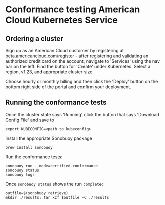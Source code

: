 # Conformance testing American Cloud Kubernetes Service

## Ordering a cluster

Sign up as an American Cloud customer by registering at beta.americancloud.com/register - after registering and validating an authorized credit 
card on the account, navigate to 'Services' using the nav bar on the left. Find the button for 'Create' under Kubernetes. Select a region, v1.23, 
and appropriate cluster size.

Choose hourly or monthly billing and then click the 'Deploy' button on the bottom right side of the portal and confirm your deployment.

## Running the conformance tests

Once the cluster state says 'Running' click the button that says 'Download Config File' and save to <path to kubeconfig>

```shell
export KUBECONFIG=<path to kubeconfig>
```

Install the appropriate Sonobuoy package

```shell
brew install sonobuoy
```

Run the conformance tests:

```shell
sonobuoy run --mode=certified-conformance
sonobuoy status
sonobuoy logs
```

Once `sonobuoy status` shows the run `completed`

```shell
outfile=$(sonobuoy retrieve)
mkdir ./results; tar xzf $outfile -C ./results
```
